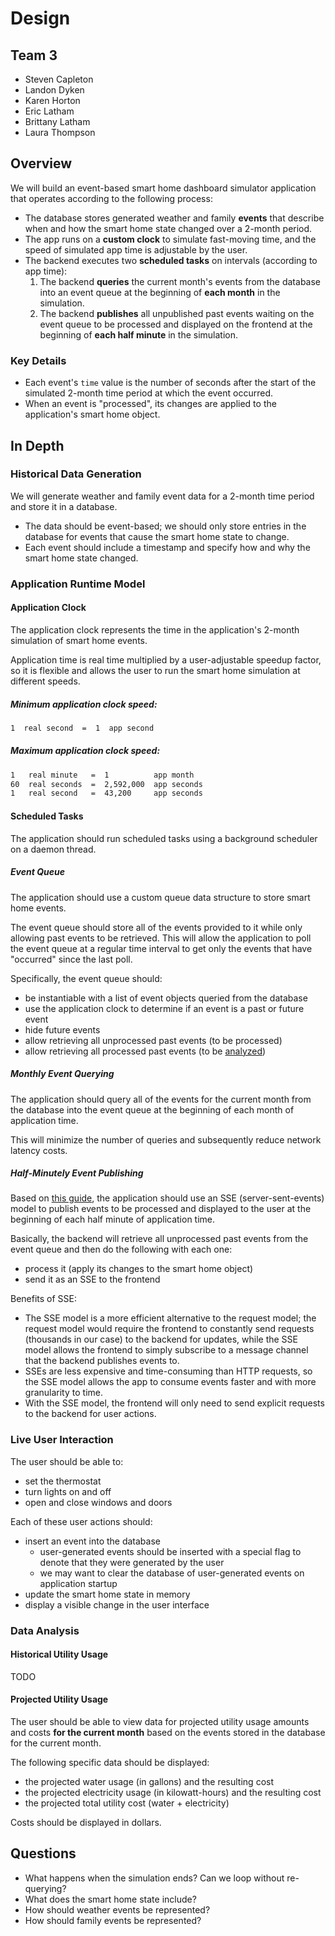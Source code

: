 # Design

## Team 3

- Steven Capleton
- Landon Dyken
- Karen Horton
- Eric Latham
- Brittany Latham
- Laura Thompson

## Overview

We will build an event-based smart home dashboard simulator application that operates according to the following process:

- The database stores generated weather and family **events** that describe when and how the smart home state changed over a 2-month period.
- The app runs on a **custom clock** to simulate fast-moving time, and the speed of simulated app time is adjustable by the user.
- The backend executes two **scheduled tasks** on intervals (according to app time):
  1. The backend **queries** the current month's events from the database into an event queue at the beginning of **each month** in the simulation.
  2. The backend **publishes** all unpublished past events waiting on the event queue to be processed and displayed on the frontend at the beginning of **each half minute** in the simulation.

### Key Details

- Each event's `time` value is the number of seconds after the start of the simulated 2-month time period at which the event occurred.
- When an event is "processed", its changes are applied to the application's smart home object.

## In Depth

### Historical Data Generation

We will generate weather and family event data for a 2-month time period and store it in a database.

- The data should be event-based; we should only store entries in the database for events that cause the smart home state to change.
- Each event should include a timestamp and specify how and why the smart home state changed.

### Application Runtime Model

#### Application Clock

The application clock represents the time in the application's 2-month simulation of smart home events.

Application time is real time multiplied by a user-adjustable speedup factor, so it is flexible and allows the user to run the smart home simulation at different speeds.

##### Minimum application clock speed:

```txt
1  real second  =  1  app second
```

##### Maximum application clock speed:

```txt
1   real minute   =  1          app month
60  real seconds  =  2,592,000  app seconds
1   real second   =  43,200     app seconds
```

#### Scheduled Tasks

The application should run scheduled tasks using a background scheduler on a daemon thread.

##### Event Queue

The application should use a custom queue data structure to store smart home events.

The event queue should store all of the events provided to it while only allowing past events to be retrieved. This will allow the application to poll the event queue at a regular time interval to get only the events that have "occurred" since the last poll.

Specifically, the event queue should:

- be instantiable with a list of event objects queried from the database
- use the application clock to determine if an event is a past or future event
- hide future events
- allow retrieving all unprocessed past events (to be processed)
- allow retrieving all processed past events (to be [analyzed](#data-analysis))

##### Monthly Event Querying

The application should query all of the events for the current month from the database into the event queue at the beginning of each month of application time.

This will minimize the number of queries and subsequently reduce network latency costs.

##### Half-Minutely Event Publishing

Based on [this guide](https://www.velotio.com/engineering-blog/how-to-implement-server-sent-events-using-python-flask-and-react), the application should use an SSE (server-sent-events) model to publish events to be processed and displayed to the user at the beginning of each half minute of application time.

Basically, the backend will retrieve all unprocessed past events from the event queue and then do the following with each one:

- process it (apply its changes to the smart home object)
- send it as an SSE to the frontend

Benefits of SSE:

- The SSE model is a more efficient alternative to the request model; the request model would require the frontend to constantly send requests (thousands in our case) to the backend for updates, while the SSE model allows the frontend to simply subscribe to a message channel that the backend publishes events to.
- SSEs are less expensive and time-consuming than HTTP requests, so the SSE model allows the app to consume events faster and with more granularity to time.
- With the SSE model, the frontend will only need to send explicit requests to the backend for user actions.

### Live User Interaction

The user should be able to:

- set the thermostat
- turn lights on and off
- open and close windows and doors

Each of these user actions should:

- insert an event into the database
  - user-generated events should be inserted with a special flag to denote that they were generated by the user
  - we may want to clear the database of user-generated events on application startup
- update the smart home state in memory
- display a visible change in the user interface

### Data Analysis

#### Historical Utility Usage

TODO

#### Projected Utility Usage

The user should be able to view data for projected utility usage amounts and costs **for the current month** based on the events stored in the database for the current month.

The following specific data should be displayed:

- the projected water usage (in gallons) and the resulting cost
- the projected electricity usage (in kilowatt-hours) and the resulting cost
- the projected total utility cost (water + electricity)

Costs should be displayed in dollars.

## Questions

- What happens when the simulation ends? Can we loop without re-querying?
- What does the smart home state include?
- How should weather events be represented?
- How should family events be represented?
